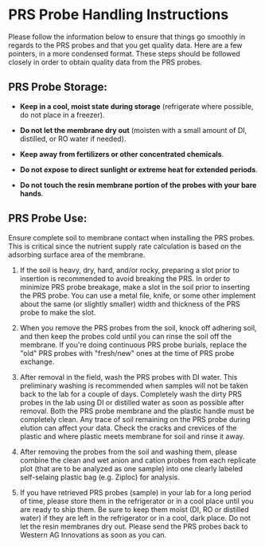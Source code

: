 # **PRS Probe Handling Instructions**

Please follow the information below to ensure that things go smoothly in regards to the PRS probes and that you get quality data. Here are a few pointers, in a more condensed format. These steps should be followed closely in order to obtain quality data from the PRS probes.

## **PRS Probe Storage:**

* __Keep in a cool, moist state during storage__ (refrigerate where possible, do not place in a freezer).

* __Do not let the membrane dry out__ (moisten with a small amount of DI, distilled, or RO water if needed).

* __Keep away from fertilizers or other concentrated chemicals__.

* __Do not expose to direct sunlight or extreme heat for extended periods__.

* __Do not touch the resin membrane portion of the probes with your bare hands__.


## **PRS Probe Use:**

Ensure complete soil to membrane contact when installing the PRS probes. This is critical since the nutrient supply rate calculation is based on the adsorbing surface area of the membrane.

1. If the soil is heavy, dry, hard, and/or rocky, preparing a slot prior to insertion is recommended to avoid breaking the PRS. In order to minimize PRS probe breakage, make a slot in the soil prior to inserting the PRS probe. You can use a metal file, knife, or some other implement about the same (or slightly smaller) width and thickness of the PRS probe to make the slot.

2. When you remove the PRS probes from the soil, knock off adhering soil, and then keep the probes cold until you can rinse the soil off the membrane. If you're doing continuous PRS probe burials, replace the "old" PRS probes with "fresh/new" ones at the time of PRS probe exchange.

3. After removal in the field, wash the PRS probes with DI water. This preliminary washing is recommended when samples will not be taken back to the lab for a couple of days. Completely wash the dirty PRS probes in the lab using DI or distilled water as soon as possible after removal. Both the PRS probe membrane and the plastic handle must be completely clean. Any trace of soil remaining on the PRS probe during elution can affect your data. Check the cracks and crevices of the plastic and where plastic meets membrane for soil and rinse it away.

4. After removing the probes from the soil and washing them, please combine the clean and wet anion and cation probes from each replicate plot (that are to be analyzed as one sample) into one clearly labeled self-selaing plastic bag (e.g. Ziploc) for analysis.

5. If you have retrieved PRS probes (sample) in your lab for a long period of time, please store them in the refrigerator or in a cool place until you are ready to ship them. Be sure to keep them moist (DI, RO or distilled water) if they are left in the refrigerator or in a cool, dark place. Do not let the resin membranes dry out. Please send the PRS probes back to Western AG Innovations as soon as you can.